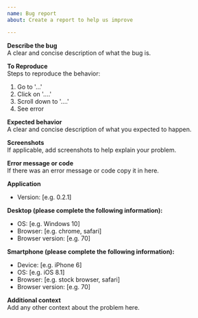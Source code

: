 ```yaml
---
name: Bug report
about: Create a report to help us improve

---
```


**Describe the bug**  
A clear and concise description of what the bug is.

**To Reproduce**  
Steps to reproduce the behavior:
1. Go to '...'  
2. Click on '....'  
3. Scroll down to '....'  
4. See error  

**Expected behavior**  
A clear and concise description of what you expected to happen.

**Screenshots**  
If applicable, add screenshots to help explain your problem.

**Error message or code**  
If there was an error message or code copy it in here.

**Application**  
 - Version: [e.g. 0.2.1]  

**Desktop (please complete the following information):**  
 - OS: [e.g. Windows 10]  
 - Browser: [e.g. chrome, safari]  
 - Browser version: [e.g. 70]

**Smartphone (please complete the following information):**  
 - Device: [e.g. iPhone 6]  
 - OS: [e.g. iOS 8.1]  
 - Browser: [e.g. stock browser, safari]  
 - Browser version: [e.g. 70] 

**Additional context**  
Add any other context about the problem here.

